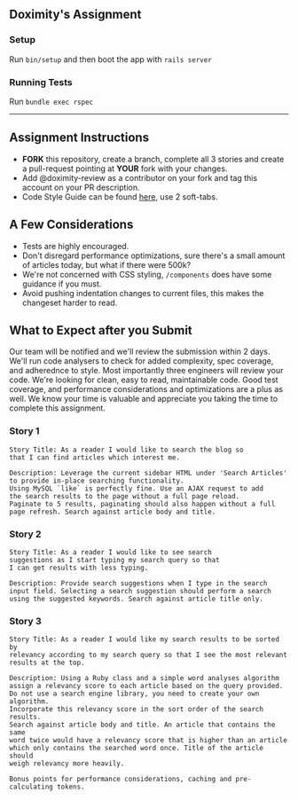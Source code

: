 ## Doximity's Assignment

### Setup

Run `bin/setup` and then boot the app with `rails server`

### Running Tests

Run `bundle exec rspec`

------------

## Assignment Instructions

* **FORK** this repository, create a branch, complete all 3 stories and create a pull-request pointing at ****YOUR**** fork with your changes.
* Add @doximity-review as a contributor on your fork and tag this account on your PR description.
* Code Style Guide can be found [here](https://github.com/bbatsov/ruby-style-guide), use 2 soft-tabs.

## A Few Considerations

* Tests are highly encouraged.
* Don't disregard performance optimizations, sure there's a small amount of articles today, but what if there were 500k?
* We're not concerned with CSS styling, `/components` does have some guidance if you must.
* Avoid pushing indentation changes to current files, this makes the changeset harder to read.

## What to Expect after you Submit

Our team will be notified and we'll review the submission within 2 days. We'll run code analysers to check for added complexity, spec coverage, and adherednce to style. Most importantly three engineers will review your code. We're looking for clean, easy to read, maintainable code. Good test coverage, and performance considerations and optimizations are a plus as well. We know your time is valuable and appreciate you taking the time to complete this assignment.


### Story 1
```
Story Title: As a reader I would like to search the blog so
that I can find articles which interest me.

Description: Leverage the current sidebar HTML under 'Search Articles'
to provide in-place searching functionality. 
Using MySQL `like` is perfectly fine. Use an AJAX request to add
the search results to the page without a full page reload.
Paginate to 5 results, paginating should also happen without a full
page refresh. Search against article body and title.
```

### Story 2
```
Story Title: As a reader I would like to see search
suggestions as I start typing my search query so that
I can get results with less typing.

Description: Provide search suggestions when I type in the search
input field. Selecting a search suggestion should perform a search
using the suggested keywords. Search against article title only.

```

### Story 3
```
Story Title: As a reader I would like my search results to be sorted by
relevancy according to my search query so that I see the most relevant
results at the top.

Description: Using a Ruby class and a simple word analyses algorithm
assign a relevancy score to each article based on the query provided.
Do not use a search engine library, you need to create your own algorithm.
Incorporate this relevancy score in the sort order of the search results.
Search against article body and title. An article that contains the same
word twice would have a relevancy score that is higher than an article
which only contains the searched word once. Title of the article should
weigh relevancy more heavily. 

Bonus points for performance considerations, caching and pre-calculating tokens.
```
